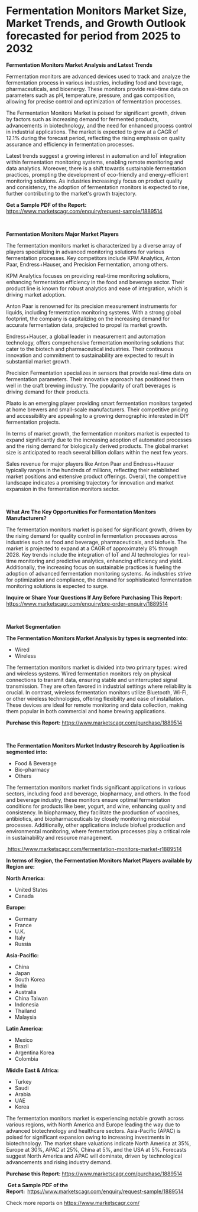 <p><h1>Fermentation Monitors Market Size, Market Trends, and Growth Outlook forecasted for period from 2025 to 2032</h1></p><p><strong>Fermentation Monitors Market Analysis and Latest Trends</strong></p>
<p><p>Fermentation monitors are advanced devices used to track and analyze the fermentation process in various industries, including food and beverage, pharmaceuticals, and bioenergy. These monitors provide real-time data on parameters such as pH, temperature, pressure, and gas composition, allowing for precise control and optimization of fermentation processes. </p><p>The Fermentation Monitors Market is poised for significant growth, driven by factors such as increasing demand for fermented products, advancements in biotechnology, and the need for enhanced process control in industrial applications. The market is expected to grow at a CAGR of 12.1% during the forecast period, reflecting the rising emphasis on quality assurance and efficiency in fermentation processes. </p><p>Latest trends suggest a growing interest in automation and IoT integration within fermentation monitoring systems, enabling remote monitoring and data analytics. Moreover, there is a shift towards sustainable fermentation practices, prompting the development of eco-friendly and energy-efficient monitoring solutions. As industries increasingly focus on product quality and consistency, the adoption of fermentation monitors is expected to rise, further contributing to the market's growth trajectory.</p></p>
<p><strong>Get a Sample PDF of the Report:&nbsp;</strong> <a href="https://www.marketscagr.com/enquiry/request-sample/1889514?utm_campaign=3501&utm_medium=2&utm_source=Github&utm_content=ia&utm_term=28032025&utm_id=fermentation-monitors">https://www.marketscagr.com/enquiry/request-sample/1889514</a></p>
<p>&nbsp;</p>
<p><strong>Fermentation Monitors Major Market Players</strong></p>
<p><p>The fermentation monitors market is characterized by a diverse array of players specializing in advanced monitoring solutions for various fermentation processes. Key competitors include KPM Analytics, Anton Paar, Endress+Hauser, and Precision Fermentation, among others.</p><p>KPM Analytics focuses on providing real-time monitoring solutions, enhancing fermentation efficiency in the food and beverage sector. Their product line is known for robust analytics and ease of integration, which is driving market adoption.</p><p>Anton Paar is renowned for its precision measurement instruments for liquids, including fermentation monitoring systems. With a strong global footprint, the company is capitalizing on the increasing demand for accurate fermentation data, projected to propel its market growth.</p><p>Endress+Hauser, a global leader in measurement and automation technology, offers comprehensive fermentation monitoring solutions that cater to the biotech and pharmaceutical industries. Their continuous innovation and commitment to sustainability are expected to result in substantial market growth.</p><p>Precision Fermentation specializes in sensors that provide real-time data on fermentation parameters. Their innovative approach has positioned them well in the craft brewing industry. The popularity of craft beverages is driving demand for their products.</p><p>Plaato is an emerging player providing smart fermentation monitors targeted at home brewers and small-scale manufacturers. Their competitive pricing and accessibility are appealing to a growing demographic interested in DIY fermentation projects.</p><p>In terms of market growth, the fermentation monitors market is expected to expand significantly due to the increasing adoption of automated processes and the rising demand for biologically derived products. The global market size is anticipated to reach several billion dollars within the next few years.</p><p>Sales revenue for major players like Anton Paar and Endress+Hauser typically ranges in the hundreds of millions, reflecting their established market positions and extensive product offerings. Overall, the competitive landscape indicates a promising trajectory for innovation and market expansion in the fermentation monitors sector.</p></p>
<p>&nbsp;</p>
<p><strong>What Are The Key Opportunities For Fermentation Monitors Manufacturers?</strong></p>
<p><p>The fermentation monitors market is poised for significant growth, driven by the rising demand for quality control in fermentation processes across industries such as food and beverage, pharmaceuticals, and biofuels. The market is projected to expand at a CAGR of approximately 8% through 2028. Key trends include the integration of IoT and AI technologies for real-time monitoring and predictive analytics, enhancing efficiency and yield. Additionally, the increasing focus on sustainable practices is fueling the adoption of advanced fermentation monitoring systems. As industries strive for optimization and compliance, the demand for sophisticated fermentation monitoring solutions is expected to surge.</p></p>
<p><strong>Inquire or Share Your Questions If Any Before Purchasing This Report:</strong> <a href="https://www.marketscagr.com/enquiry/pre-order-enquiry/1889514?utm_campaign=3501&utm_medium=2&utm_source=Github&utm_content=ia&utm_term=28032025&utm_id=fermentation-monitors">https://www.marketscagr.com/enquiry/pre-order-enquiry/1889514</a></p>
<p>&nbsp;</p>
<p><strong>Market Segmentation</strong></p>
<p><strong>The Fermentation Monitors Market Analysis by types is segmented into:</strong></p>
<p><ul><li>Wired</li><li>Wireless</li></ul></p>
<p><p>The fermentation monitors market is divided into two primary types: wired and wireless systems. Wired fermentation monitors rely on physical connections to transmit data, ensuring stable and uninterrupted signal transmission. They are often favored in industrial settings where reliability is crucial. In contrast, wireless fermentation monitors utilize Bluetooth, Wi-Fi, or other wireless technologies, offering flexibility and ease of installation. These devices are ideal for remote monitoring and data collection, making them popular in both commercial and home brewing applications.</p></p>
<p><strong>Purchase this Report:&nbsp;</strong><a href="https://www.marketscagr.com/purchase/1889514?utm_campaign=3501&utm_medium=2&utm_source=Github&utm_content=ia&utm_term=28032025&utm_id=fermentation-monitors">https://www.marketscagr.com/purchase/1889514</a></p>
<p>&nbsp;</p>
<p><strong>The Fermentation Monitors Market Industry Research by Application is segmented into:</strong></p>
<p><ul><li>Food & Beverage</li><li>Bio-pharmacy</li><li>Others</li></ul></p>
<p><p>The fermentation monitors market finds significant applications in various sectors, including food and beverage, biopharmacy, and others. In the food and beverage industry, these monitors ensure optimal fermentation conditions for products like beer, yogurt, and wine, enhancing quality and consistency. In biopharmacy, they facilitate the production of vaccines, antibiotics, and biopharmaceuticals by closely monitoring microbial processes. Additionally, other applications include biofuel production and environmental monitoring, where fermentation processes play a critical role in sustainability and resource management.</p></p>
<p><a href="https://www.marketscagr.com/fermentation-monitors-market-r1889514?utm_campaign=3501&utm_medium=2&utm_source=Github&utm_content=ia&utm_term=28032025&utm_id=fermentation-monitors">&nbsp;https://www.marketscagr.com/fermentation-monitors-market-r1889514</a></p>
<p><strong>In terms of Region, the Fermentation Monitors Market Players available by Region are:</strong></p>
<p>
    <p> <strong> North America: </strong>
        <ul>
            <li>United States</li>
            <li>Canada</li>
        </ul>
        </p> 
    <p> <strong> Europe: </strong>
        <ul>
            <li>Germany</li>
            <li>France</li>
            <li>U.K.</li>
            <li>Italy</li>
            <li>Russia</li>
        </ul>
        </p> 
    <p> <strong> Asia-Pacific: </strong>
        <ul>
            <li>China</li>
            <li>Japan</li>
            <li>South Korea</li>
            <li>India</li>
            <li>Australia</li>
            <li>China Taiwan</li>
            <li>Indonesia</li>
            <li>Thailand</li>
            <li>Malaysia</li>
        </ul>
        </p> 
    <p> <strong> Latin America: </strong>
        <ul>
            <li>Mexico</li>
            <li>Brazil</li>
            <li>Argentina Korea</li>
            <li>Colombia</li>
        </ul>
        </p> 
    <p> <strong> Middle East & Africa: </strong>
        <ul>
            <li>Turkey</li>
            <li>Saudi</li>
            <li>Arabia</li>
            <li>UAE</li>
            <li>Korea</li>
        </ul>
    </p>
    </p>
<p><p>The fermentation monitors market is experiencing notable growth across various regions, with North America and Europe leading the way due to advanced biotechnology and healthcare sectors. Asia-Pacific (APAC) is poised for significant expansion owing to increasing investments in biotechnology. The market share valuations indicate North America at 35%, Europe at 30%, APAC at 25%, China at 5%, and the USA at 5%. Forecasts suggest North America and APAC will dominate, driven by technological advancements and rising industry demand.</p></p>
<p><strong>Purchase this Report: </strong><a href="https://www.marketscagr.com/purchase/1889514?utm_campaign=3501&utm_medium=2&utm_source=Github&utm_content=ia&utm_term=28032025&utm_id=fermentation-monitors">https://www.marketscagr.com/purchase/1889514</a></p>
<p>&nbsp;<strong>Get a Sample PDF of the Report:&nbsp;&nbsp;</strong><a href="https://www.marketscagr.com/enquiry/request-sample/1889514?utm_campaign=3501&utm_medium=2&utm_source=Github&utm_content=ia&utm_term=28032025&utm_id=fermentation-monitors">https://www.marketscagr.com/enquiry/request-sample/1889514</a></p>
<p><strong></strong></p>
<p>Check more reports on <a href="https://www.marketscagr.com/?utm_campaign=3501&utm_medium=2&utm_source=Github&utm_content=ia&utm_term=28032025&utm_id=fermentation-monitors">https://www.marketscagr.com/</a></p>